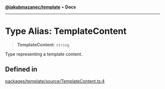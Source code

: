 [**@jakubmazanec/template**](../README.md) • **Docs**

---

# Type Alias: TemplateContent

> **TemplateContent**: `string`

Type representing a template content.

## Defined in

[packages/template/source/TemplateContent.ts:4](https://github.com/jakubmazanec/tools/blob/6ed2cc9bf798455a62cfc34def34fef748169fa2/packages/template/source/TemplateContent.ts#L4)

